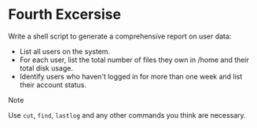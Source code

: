 # Fourth Excersise

Write a shell script to generate a comprehensive report on user data:
   - List all users on the system.
   - For each user, list the total number of files they own in /home and their total disk usage.
   - Identify users who haven't logged in for more than one week and list their account status.

> [!NOTE]
> Use `cut`, `find`, `lastlog` and any other commands you think are necessary.
